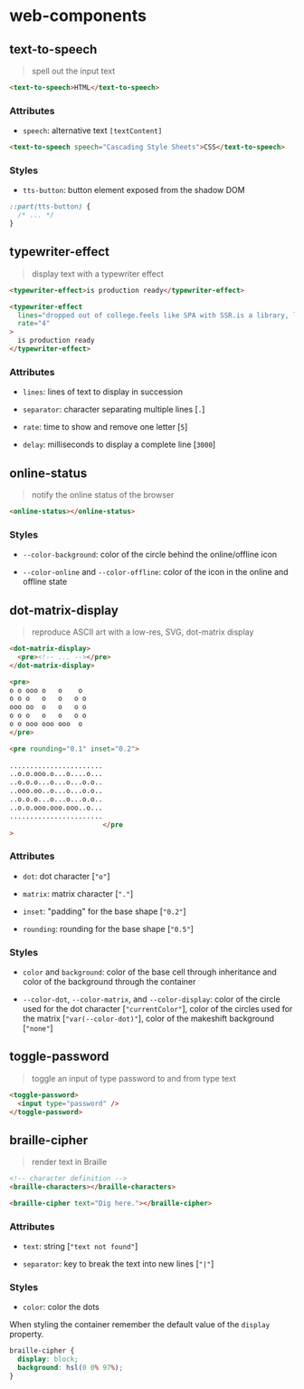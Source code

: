 # web-components

## text-to-speech

> spell out the input text

```html
<text-to-speech>HTML</text-to-speech>
```

### Attributes

- `speech`: alternative text `[textContent]`

```html
<text-to-speech speech="Cascading Style Sheets">CSS</text-to-speech>
```

### Styles

- `tts-button`: button element exposed from the shadow DOM

```css
::part(tts-button) {
  /* ... */
}
```

## typewriter-effect

> display text with a typewriter effect

```html
<typewriter-effect>is production ready</typewriter-effect>
```

```html
<typewriter-effect
  lines="dropped out of college.feels like SPA with SSR.is a library, like React"
  rate="4"
>
  is production ready
</typewriter-effect>
```

### Attributes

- `lines`: lines of text to display in succession

- `separator`: character separating multiple lines [`.`]

- `rate`: time to show and remove one letter [`5`]

- `delay`: milliseconds to display a complete line [`3000`]

## online-status

> notify the online status of the browser

```html
<online-status></online-status>
```

### Styles

- `--color-background`: color of the circle behind the online/offline icon

- `--color-online` and `--color-offline`: color of the icon in the online and offline state

## dot-matrix-display

> reproduce ASCII art with a low-res, SVG, dot-matrix display

```html
<dot-matrix-display>
  <pre><!-- ... --></pre>
</dot-matrix-display>
```

```html
<pre>
o o ooo o   o    o 
o o o   o   o   o o
ooo oo  o   o   o o
o o o   o   o   o o
o o ooo ooo ooo  o 
</pre>
```

```html
<pre rounding="0.1" inset="0.2">
                       
.......................
..o.o.ooo.o...o....o...
..o.o.o...o...o...o.o..
..ooo.oo..o...o...o.o..
..o.o.o...o...o...o.o..
..o.o.ooo.ooo.ooo..o...
.......................
                       </pre
>
```

### Attributes

- `dot`: dot character [`"o"`]

- `matrix`: matrix character [`"."`]

- `inset`: "padding" for the base shape [`"0.2"`]

- `rounding`: rounding for the base shape [`"0.5"`]

### Styles

- `color` and `background`: color of the base cell through inheritance and color of the background through the container

- `--color-dot`, `--color-matrix`, and `--color-display`: color of the circle used for the dot character [`"currentColor"`], color of the circles used for the matrix [`"var(--color-dot)"`], color of the makeshift background [`"none"`]

## toggle-password

> toggle an input of type password to and from type text

```html
<toggle-password>
  <input type="password" />
</toggle-password>
```

## braille-cipher

> render text in Braille

```html
<!-- character definition -->
<braille-characters></braille-characters>

<braille-cipher text="Dig here."></braille-cipher>
```

### Attributes

- `text`: string [`"text not found"`]

- `separator`: key to break the text into new lines [`"|"`]

### Styles

- `color`: color the dots

When styling the container remember the default value of the `display` property.

```css
braille-cipher {
  display: block;
  background: hsl(0 0% 97%);
}
```
